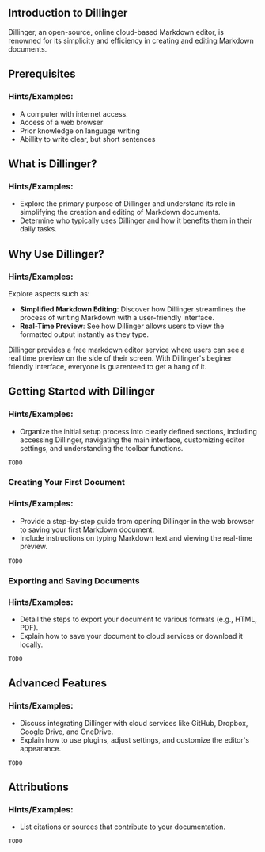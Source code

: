 ## Introduction to Dillinger

Dillinger, an open-source, online cloud-based Markdown editor, is renowned for its simplicity and efficiency in creating and editing Markdown documents.

## Prerequisites
### Hints/Examples:
- A computer with internet access.
- Access of a web browser
- Prior knowledge on language writing
- Abillity to write clear, but short sentences

## What is Dillinger?
### Hints/Examples:
- Explore the primary purpose of Dillinger and understand its role in simplifying the creation and editing of Markdown documents.
- Determine who typically uses Dillinger and how it benefits them in their daily tasks.



## Why Use Dillinger?
### Hints/Examples:
Explore aspects such as:
- **Simplified Markdown Editing**: Discover how Dillinger streamlines the process of writing Markdown with a user-friendly interface.
- **Real-Time Preview**: See how Dillinger allows users to view the formatted output instantly as they type.

Dillinger provides a free markdown editor service where users can see a real time preview on the side of their screen. With Dillinger's beginer friendly interface, everyone is guarenteed to get a hang of it.

## Getting Started with Dillinger
### Hints/Examples:
- Organize the initial setup process into clearly defined sections, including accessing Dillinger, navigating the main interface, customizing editor settings, and understanding the toolbar functions.

`TODO`

### Creating Your First Document
### Hints/Examples:
- Provide a step-by-step guide from opening Dillinger in the web browser to saving your first Markdown document.
- Include instructions on typing Markdown text and viewing the real-time preview.

`TODO`

### Exporting and Saving Documents
### Hints/Examples:
- Detail the steps to export your document to various formats (e.g., HTML, PDF).
- Explain how to save your document to cloud services or download it locally.

`TODO`

## Advanced Features
### Hints/Examples:
- Discuss integrating Dillinger with cloud services like GitHub, Dropbox, Google Drive, and OneDrive.
- Explain how to use plugins, adjust settings, and customize the editor's appearance.

`TODO`

## Attributions
### Hints/Examples:
- List citations or sources that contribute to your documentation.

`TODO`
